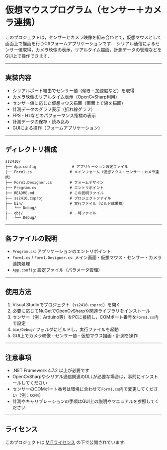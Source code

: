 # 仮想マウスプログラム（センサー＋カメラ連携）

このプロジェクトは，センサーとカメラ映像を組み合わせて，仮想マウスとして画面上で描画を行うC#フォームアプリケーションです．
シリアル通信によるセンサー値取得，カメラ映像の表示，リアルタイム描画，計測データの管理などをGUI上で操作できます．

---

## 実装内容

- シリアルポート経由でセンサー値（傾き・加速度など）を取得
- カメラ映像のリアルタイム表示（OpenCvSharp利用）
- センサー値に応じた仮想マウス描画（画面上で線を描画）
- 計測データのグラフ表示（折れ線グラフ）
- FPS・Hzなどのパフォーマンス指標の表示
- 計測データの保存・読み込み
- GUIによる操作（フォームアプリケーション）

---

## ディレクトリ構成

```
ss2410/
├── App.config                # アプリケーション設定ファイル
├── Form1.cs                 # メインフォーム（仮想マウス・センサー・カメラ連携）
├── Form1.Designer.cs        # フォームデザイン
├── Program.cs               # エントリポイント
├── README.md                # この説明ファイル
├── ss2410.csproj            # プロジェクトファイル
├── bin/                     # 実行ファイル（ビルド成果物）
│   └── Debug/
├── obj/                     # 一時ファイル
│   └── Debug/
```

---

## 各ファイルの説明

- `Program.cs`: アプリケーションのエントリポイント
- `Form1.cs` / `Form1.Designer.cs`: メイン画面・仮想マウス・センサー・カメラ連携処理
- `App.config`: 設定ファイル（パラメータ管理）

---

## 使用方法

1. Visual Studioでプロジェクト（`ss2410.csproj`）を開く
2. 必要に応じてNuGetでOpenCvSharpや関連ライブラリをインストール
3. センサー（例：Arduino等）をPCに接続し，COMポート番号を`Form1.cs`内で設定
4. `bin/Debug/` フォルダにビルドし，実行ファイルを起動
5. GUI上でカメラ映像・センサー値・仮想マウス描画・計測を操作

---

## 注意事項

- .NET Framework 4.7.2 以上が必要です
- OpenCvSharpやシリアル通信関連のDLLが必要な場合は，事前にインストールしてください
- センサーのCOMポート番号は環境に合わせて`Form1.cs`内で変更してください（例：`COM4`）
- 計測やキャリブレーションの手順はGUI上の説明やマニュアルを参照してください

---

## ライセンス

このプロジェクトは [MITライセンス](https://opensource.org/licenses/MIT) の下で公開されています．
